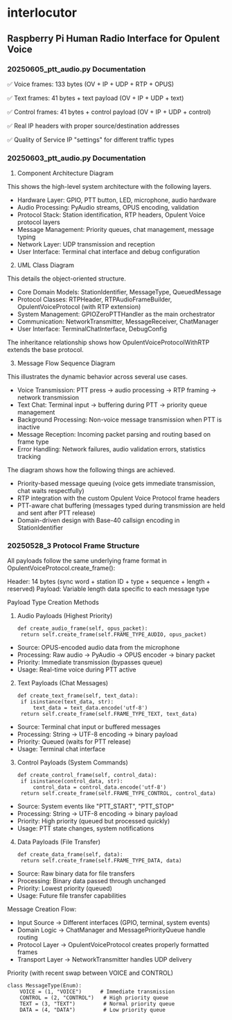 # interlocutor
## Raspberry Pi Human Radio Interface for Opulent Voice

### 20250605_ptt_audio.py Documentation

✅ Voice frames: 133 bytes (OV + IP + UDP + RTP + OPUS)

✅ Text frames: 41 bytes + text payload (OV + IP + UDP + text)

✅ Control frames: 41 bytes + control payload (OV + IP + UDP + control)

✅ Real IP headers with proper source/destination addresses

✅ Quality of Service IP "settings" for different traffic types

### 20250603_ptt_audio.py Documentation

1. Component Architecture Diagram

This shows the high-level system architecture with the following layers.

- Hardware Layer: GPIO, PTT button, LED, microphone, audio hardware
- Audio Processing: PyAudio streams, OPUS encoding, validation
- Protocol Stack: Station identification, RTP headers, Opulent Voice protocol layers
- Message Management: Priority queues, chat management, message typing
- Network Layer: UDP transmission and reception
- User Interface: Terminal chat interface and debug configuration

2. UML Class Diagram
   
This details the object-oriented structure.

- Core Domain Models: StationIdentifier, MessageType, QueuedMessage
- Protocol Classes: RTPHeader, RTPAudioFrameBuilder, OpulentVoiceProtocol (with RTP extension)
- System Management: GPIOZeroPTTHandler as the main orchestrator
- Communication: NetworkTransmitter, MessageReceiver, ChatManager
- User Interface: TerminalChatInterface, DebugConfig

The inheritance relationship shows how OpulentVoiceProtocolWithRTP extends the base protocol.

3. Message Flow Sequence Diagram

This illustrates the dynamic behavior across several use cases. 

- Voice Transmission: PTT press → audio processing → RTP framing → network transmission
- Text Chat: Terminal input → buffering during PTT → priority queue management
- Background Processing: Non-voice message transmission when PTT is inactive
- Message Reception: Incoming packet parsing and routing based on frame type
- Error Handling: Network failures, audio validation errors, statistics tracking

The diagram shows how the following things are achieved. 

- Priority-based message queuing (voice gets immediate transmission, chat waits respectfully)
- RTP integration with the custom Opulent Voice Protocol frame headers
- PTT-aware chat buffering (messages typed during transmission are held and sent after PTT release)
- Domain-driven design with Base-40 callsign encoding in StationIdentifier
  

### 20250528_3 Protocol Frame Structure
All payloads follow the same underlying frame format in OpulentVoiceProtocol.create_frame():

Header: 14 bytes (sync word + station ID + type + sequence + length + reserved)
Payload: Variable length data specific to each message type

Payload Type Creation Methods

1. Audio Payloads (Highest Priority)
   
   ```
   def create_audio_frame(self, opus_packet):
    return self.create_frame(self.FRAME_TYPE_AUDIO, opus_packet)
   ```
   
- Source: OPUS-encoded audio data from the microphone
- Processing: Raw audio → PyAudio → OPUS encoder → binary packet
- Priority: Immediate transmission (bypasses queue)
- Usage: Real-time voice during PTT active

2. Text Payloads (Chat Messages)
   
   ```
   def create_text_frame(self, text_data):
    if isinstance(text_data, str):
        text_data = text_data.encode('utf-8')
    return self.create_frame(self.FRAME_TYPE_TEXT, text_data)
   ```
   
- Source: Terminal chat input or buffered messages
- Processing: String → UTF-8 encoding → binary payload
- Priority: Queued (waits for PTT release)
- Usage: Terminal chat interface

3. Control Payloads (System Commands)
   ```
   def create_control_frame(self, control_data):
    if isinstance(control_data, str):
        control_data = control_data.encode('utf-8')
    return self.create_frame(self.FRAME_TYPE_CONTROL, control_data)
   ```

- Source: System events like "PTT_START", "PTT_STOP"
- Processing: String → UTF-8 encoding → binary payload
- Priority: High priority (queued but processed quickly)
- Usage: PTT state changes, system notifications

4. Data Payloads (File Transfer)

   ```
   def create_data_frame(self, data):
    return self.create_frame(self.FRAME_TYPE_DATA, data)
   ```
- Source: Raw binary data for file transfers
- Processing: Binary data passed through unchanged
- Priority: Lowest priority (queued)
- Usage: Future file transfer capabilities

Message Creation Flow:

- Input Source → Different interfaces (GPIO, terminal, system events)
- Domain Logic → ChatManager and MessagePriorityQueue handle routing
- Protocol Layer → OpulentVoiceProtocol creates properly formatted frames
- Transport Layer → NetworkTransmitter handles UDP delivery

Priority (with recent swap between VOICE and CONTROL)

```
class MessageType(Enum):
    VOICE = (1, "VOICE")      # Immediate transmission
    CONTROL = (2, "CONTROL")   # High priority queue
    TEXT = (3, "TEXT")         # Normal priority queue  
    DATA = (4, "DATA")         # Low priority queue
```

